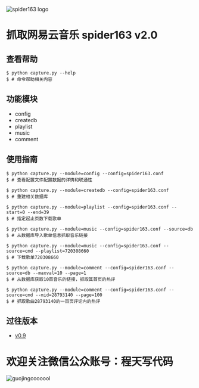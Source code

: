 ![spider163 logo](https://github.com/Chengyumeng/spider163/blob/master/logo.jpeg)
# 抓取网易云音乐 spider163 v2.0

## 查看帮助
```console
$ python capture.py --help
$ # 命令帮助相关内容
```

## 功能模块
- config
- createdb
- playlist
- music
- comment

## 使用指南

```console
$ python capture.py --module=config --config=spider163.conf
$ # 查看配置文件配置数据的详情和联通性
```
```console
$ python capture.py --module=createdb --config=spider163.conf
$ # 重建相关数据库
```
```console
$ python capture.py --module=playlist --config=spider163.conf --start=0 --end=39
$ # 指定起止页数下载歌单
```
```console
$ python capture.py --module=music --config=spider163.conf --source=db
$ # 从数据库导入歌单信息抓取音乐链接
```
```console
$ python capture.py --module=music --config=spider163.conf --source=cmd --playlist=720308660
$ # 下载歌单720308660
```
```console
$ python capture.py --module=comment --config=spider163.conf --source=db --maxval=10 --page=1
$ # 从数据库获取10首音乐的链接，抓取其首页的热评
```
```console
$ python capture.py --module=comment --config=spider163.conf --source=cmd --mid=28793140 --page=100
$ # 抓取歌曲28793140的一百页评论内的热评
```

## 过往版本
- [v0.9](https://github.com/Chengyumeng/spider163/tree/master/v0.9)

# 欢迎关注微信公众账号：程天写代码
![guojingcoooool](https://github.com/Chengyumeng/spider163/blob/master/wechat.jpeg)
